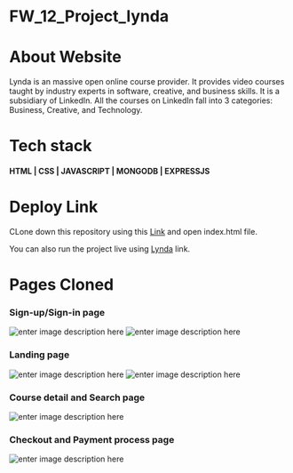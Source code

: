 # FW_12_Project_lynda

# About Website
Lynda is an massive open online course provider. It provides video courses taught by industry experts in software, creative, and business skills. It is a subsidiary of LinkedIn. All the courses on LinkedIn fall into 3 categories: Business, Creative, and Technology.

# [](https://github.com/Gautam-8/FW_12_Project_lynda#tech-stack)Tech stack

#### [](https://github.com/Gautam-8/FW_12_Project_lynda#html--css---javascript--mongodb--expressjs)HTML | CSS | JAVASCRIPT | MONGODB | EXPRESSJS

# [](https://github.com/Gautam-8/FW_12_Project_lynda#deploy-link)Deploy Link

CLone down this repository using this  [Link](https://github.com/Gautam-8/FW_12_Project_lynda/edit/main/)  and open index.html file.

You can also run the project live using  [Lynda](https://gautam-8.github.io/FW_12_Project_lynda/)  link.

# [](https://github.com/Gautam-8/FW_12_Project_lynda#pages-cloned)Pages Cloned
### Sign-up/Sign-in page
![enter image description here](https://camo.githubusercontent.com/67c4d4fdccf3c1663da01c418e6b58a589a8195743628e8eeb7dda7e5979806b/68747470733a2f2f6d69726f2e6d656469756d2e636f6d2f6d61782f3837352f302a7073436961625f7a427a6541393770752e706e67)
![enter image description here](https://camo.githubusercontent.com/e96dea955a38c1a194dda79ec79b5cd72c2c2e2dc35cff5bc1900baf6c0612bf/68747470733a2f2f6d69726f2e6d656469756d2e636f6d2f6d61782f3837352f302a5365722d693262414c7a3174426845572e706e67)
### Landing page
![enter image description here](https://camo.githubusercontent.com/b86202f896870365c2d08a2c728e4de9d019d3da2d16115122b4f9cb026726aa/68747470733a2f2f6d69726f2e6d656469756d2e636f6d2f6d61782f3837352f302a72476d4f74306f6a46304464532d6b412e706e67)
![enter image description here](https://camo.githubusercontent.com/8e1cc90fd4bc18dfe6de6908889b5f399ffa395ed5ebf879540e6cd560de81b5/68747470733a2f2f6d69726f2e6d656469756d2e636f6d2f6d61782f3837352f302a50724f34317877376944566d6670574d2e706e67)
### Course detail and Search page
![enter image description here](https://camo.githubusercontent.com/3d30cf427c4bbe78f1b192eed924ce793d3bb1fbf32f3daa0cde1455152e76c4/68747470733a2f2f6d69726f2e6d656469756d2e636f6d2f6d61782f3837352f302a76646c2d3679446f614e3672786856562e706e67)
### Checkout and Payment process page
![enter image description here](https://camo.githubusercontent.com/f68acc71f822291be6dc00209b91dc8864003876e2b83551d8aeea0fec42c70c/68747470733a2f2f6d69726f2e6d656469756d2e636f6d2f6d61782f3837352f302a70535f793639314f5669544c587650352e706e67)

